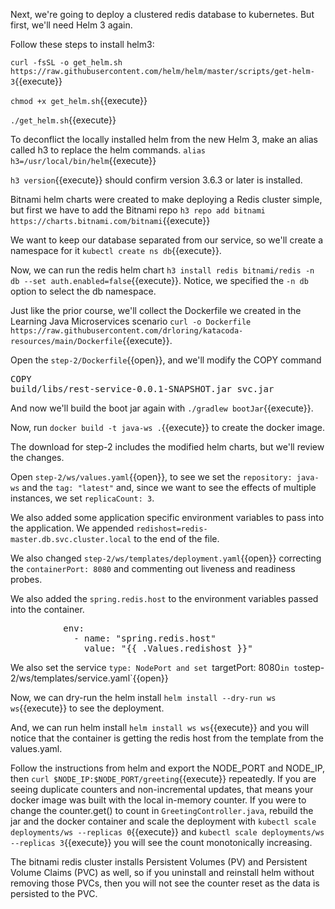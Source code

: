 Next, we're going to deploy a clustered redis database to kubernetes.  But first, we'll need Helm 3 again.

Follow these steps to install helm3:

`curl -fsSL -o get_helm.sh https://raw.githubusercontent.com/helm/helm/master/scripts/get-helm-3`{{execute}}

`chmod +x get_helm.sh`{{execute}}

`./get_helm.sh`{{execute}}

To deconflict the locally installed helm from the new Helm 3, make an alias called h3 to replace the helm commands.
`alias h3=/usr/local/bin/helm`{{execute}}

`h3 version`{{execute}} should confirm version 3.6.3 or later is installed.

Bitnami helm charts were created to make deploying a Redis cluster simple, but first we have to add the Bitnami repo `h3 repo add bitnami https://charts.bitnami.com/bitnami`{{execute}}

We want to keep our database separated from our service, so we'll create a namespace for it `kubectl create ns db`{{execute}}.

Now, we can run the redis helm chart `h3 install redis bitnami/redis -n db --set auth.enabled=false`{{execute}}.  Notice, we specified the `-n db` option to select the db namespace.

Just like the prior course, we'll collect the Dockerfile we created in the Learning Java Microservices scenario `curl -o Dockerfile https://raw.githubusercontent.com/drloring/katacoda-resources/main/Dockerfile`{{execute}}.

Open the `step-2/Dockerfile`{{open}}, and we'll modify the COPY command <pre class="file" data-filename="step-2/Dockerfile" data-target="insert" data-marker="COPY rest-service.jar svc.jar">COPY build/libs/rest-service-0.0.1-SNAPSHOT.jar svc.jar</pre>

And now we'll build the boot jar again with `./gradlew bootJar`{{execute}}.

Now, run `docker build -t java-ws .`{{execute}} to create the docker image.

The download for step-2 includes the modified helm charts, but we'll review the changes.

Open `step-2/ws/values.yaml`{{open}}, to see we set the `repository: java-ws` and the `tag: "latest"` and, since we want to see the effects of multiple instances, we set `replicaCount: 3`.

We also added some application specific environment variables to pass into the application.  We appended `redishost=redis-master.db.svc.cluster.local` to the end of the file.

We also changed `step-2/ws/templates/deployment.yaml`{{open}} correcting the `containerPort: 8080` and commenting out liveness and readiness probes.

We also added the `spring.redis.host` to the environment variables passed into the container.
<pre>          env:
            - name: "spring.redis.host"
              value: "{{ .Values.redishost }}"
</pre>

We also set the service `type: NodePort and set `targetPort: 8080` in to `step-2/ws/templates/service.yaml`{{open}}

Now, we can dry-run the helm install `helm install --dry-run ws ws`{{execute}}  to see the deployment.

And, we can run helm install `helm install ws ws`{{execute}}  and you will notice that the container is getting the redis host from the template from the values.yaml.

Follow the instructions from helm and export the NODE_PORT and NODE_IP, then `curl $NODE_IP:$NODE_PORT/greeting`{{execute}} repeatedly.  If you are seeing duplicate counters and non-incremental updates, that means your docker image was built with the local in-memory counter.  If you were to change the counter.get() to count in `GreetingController.java`, rebuild the jar and the docker container and scale the deployment with `kubectl scale deployments/ws --replicas 0`{{execute}} and `kubectl scale deployments/ws --replicas 3`{{execute}} you will see the count monotonically increasing.  

The bitnami redis cluster installs Persistent Volumes (PV) and Persistent Volume Claims (PVC) as well, so if you uninstall and reinstall helm without removing those PVCs, then you will not see the counter reset as the data is persisted to the PVC. 
